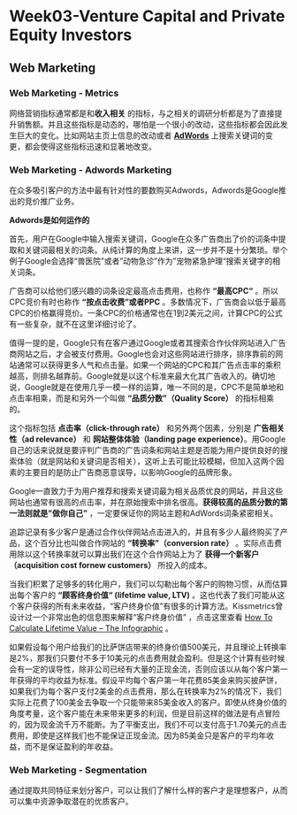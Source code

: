 # Week03-Venture Capital and Private Equity Investors
## Web Marketing
### Web Marketing - Metrics
网络营销指标通常都是和**收入相关** 的指标，与之相关的调研分析都是为了直接提升销售额。并且这些指标是动态的，哪怕是一个很小的改动，这些指标都会因此发生巨大的变化。比如网站主页上信息的改动或者 **[AdWords]( [http://www.google-adwords.cn/](http://www.google-adwords.cn/) )** 上搜索关键词的变更，都会使得这些指标迅速和显著地改变。

### Web Marketing - Adwords Marketing
在众多吸引客户的方法中最有针对性的要数购买Adwords，Adwords是Google推出的竞价推广业务。

**Adwords是如何运作的**

首先，用户在Google中输入搜索关键词，Google在众多广告商出了价的词条中提取和关键词最相关的词条。从纯计算的角度上来讲，这一步并不是十分繁琐。举个例子Google会选择“兽医院”或者”动物急诊”作为”宠物紧急护理“搜索关键字的相关词条。

广告商可以给他们感兴趣的词条设定最高点击费用，也称作 **“最高CPC“** 。所以CPC竞价有时也称作 **“按点击收费”或者PPC** 。多数情况下，广告商会以低于最高CPC的价格赢得竞价。一条CPC的价格通常也在1到2美元之间，计算CPC的公式有一些复杂，就不在这里详细讨论了。

值得一提的是，Google只有在客户通过Google或者其搜索合作伙伴网站进入广告商网站之后，才会被支付费用。Google也会对这些网站进行排序，排序靠前的网站通常可以获得更多人气和点击量。如果一个网站的CPC和其广告点击率的乘积越高，则排名越靠前。Google就是以这个标准来最大化其广告收入的。确切地说，Google就是在使用几乎一模一样的运算，唯一不同的是，CPC不是简单地和点击率相乘，而是和另外一个叫做 **“品质分数”（Quality Score）** 的指标相乘的。

这个指标包括 **点击率（click-through rate）** 和另外两个因素，分别是 **广告相关性（ad relevance）** 和 **网站整体体验（landing page experience）**。用Google自己的话来说就是要评判广告商的广告词条和网站主题是否能为用户提供良好的搜索体验（就是网站和关键词是否相关），这听上去可能比较模糊，但加入这两个因素的主要目的是防止广告商恶意误导，以影响Google的品牌形象。

Google一直致力于为用户推荐和搜索关键词最为相关品质优良的网站，并且这些网站也通常有很高的点击率，并在原始搜索中排名很高。**获得较高的品质分数的第一法则就是"做你自己”** ，一定要保证你的网站主题和AdWords词条紧密相关。

追踪记录有多少客户是通过合作伙伴网站点击进入的，并且有多少人最终购买了产品，这个百分比也叫做合作网站的 **“转换率”（conversion rate）** 。实际点击费用除以这个转换率就可以算出我们在这个合作网站上为了 **获得一个新客户（acquisition cost fornew customers）**  所投入的成本。

当我们积累了足够多的转化用户，我们可以勾勒出每个客户的购物习惯，从而估算出每个客户的 **“顾客终身价值“ (lifetime value, LTV)** 。这也代表了我们可能从这个客户获得的所有未来收益，“客户终身价值”有很多的计算方法。Kissmetrics曾设计过一个非常出色的信息图来解释“客户终身价值” ，点击这里查看  [How To Calculate Lifetime Value – The Infographic](https://neilpatel.com/blog/how-to-calculate-lifetime-value/?wide=1) 。

如果假设每个用户给我们的比萨饼店带来的终身价值500美元，并且理论上转换率是2%，那我们只要付不多于10美元的点击费用就会盈利。但是这个计算有些时候会有一定的误导性，除非公司已经有大量的正现金流，否则应该以从每个客户第一年获得的平均收益为标准。假设平均每个客户第一年花费85美金来购买披萨饼，如果我们为每个客户支付2美金的点击费用，那么在转换率为2%的情况下，我们实际上花费了100美金去争取一个只能带来85美金收入的客户。即使从终身价值的角度考量，这个客户能在未来带来更多的利润，但是目前这样的做法是有点冒险的，因为现金流千万不能断。为了平衡支出，我们不可以支付高于1.70美元的点击费用，即使是这样我们也不能保证正现金流。因为85美金只是客户的平均年收益，而不是保证盈利的年收益。

### Web Marketing - Segmentation
通过提取共同特征来划分客户，可以让我们了解什么样的客户才是理想客户，从而可以集中资源争取潜在的优质客户。

